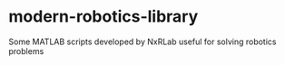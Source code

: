 # modern-robotics-library
Some MATLAB scripts developed by NxRLab useful for solving robotics problems
